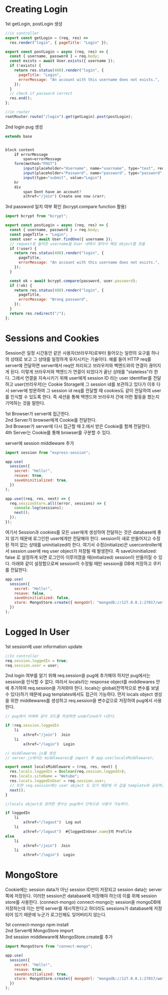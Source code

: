 # Creating Login

1st getLogin, postLogin 생성

```javascript
//in controller
export const getLogin = (req, res) =>
  res.render("login", { pageTitle: "Login" });

export const postLogin = async (req, res) => {
  const { username, password } = req.body;
  const exists = await User.exists({ username });
  if (!exists) {
    return res.status(400).render("login", {
      pageTitle: "Login",
      errorMessage: "An account with this username does not exists.",
    });
  }
  // check if password correct
  res.end();
};

//in router
rootRouter.route("/login").get(getLogin).post(postLogin);
```

2nd login pug 생성

```javascript
extends base


block content
    if errorMessage
        span=errorMessage
    form(method="POST")
        input(placeholder="Username", name="username", type="text", required)
        input(placeholder="Password", name="password", type="password", required)
        input(type="submit", value="Login")
    hr
    div
        span Dont have an account?
        a(href="/join") Create one now &rarr;

```

3rd password 일치 여부 확인 (bcrypt.compare function 활용)

```javascript
import bcrypt from "bcrypt";

export const postLogin = async (req, res) => {
  const { username, password } = req.body;
  const pageTitle = "Login";
  const user = await User.findOne({ username });
  // request로 들어온 username을 User 내에서 찾아서 해당 object를 호출
  if (!user) {
    return res.status(400).render("login", {
      pageTitle,
      errorMessage: "An account with this username does not exists.",
    });
  }

  const ok = await bcrypt.compare(password, user.password);
  if (!ok) {
    return res.status(400).render("login", {
      pageTitle,
      errorMessage: "Wrong password",
    });
  }
  return res.redirect("/");
};
```

# Sessions and Cookies

Session은 일정 시간동안 같은 사용자(브라우저)로부터 들어오는 일련의 요구를 하나의 상태로 보고 그 상태를 일정하게 유지시키는 기술이다. 예를 들어 HTTP req를 server에 전달하면 server에서 req만 처리되고 브라우저와 벡엔드와의 연결이 끊어지게 된다. 이렇게 브라우저와 백엔드가 연결이 되었다가 끝난 상태를 "stateless"라 한다. 그래서 연결을 지속시키기 위해 user에게 session ID 라는 user identifier를 전달하고 user(브라우저)는 Cookie Storage에 그 session id를 보관하고 있다가 이후 다시 server에 방문하여 그 session id req를 전달할 때 cookies도 같이 전달하여 user를 인식할 수 있도록 한다. 즉 세션을 통해 백엔드와 브라우저 간에 어떤 활동을 했는지 기억하는 것을 말한다.

1st Browser가 server에 접근한다.
<br/>
2nd Server가 browser에게 Cookie를 전달한다.
<br/>
3rd Browser가 server에 다시 접근할 때 2.에서 받은 Cookie를 함께 전달한다.
<br/>
4th Server는 Cookie를 통해 browser를 구분할 수 있다.

server에 session middleware 추가

```javascript
import session from "express-session";

app.use(
  session({
    secret: "Hello!",
    resave: true,
    saveUninitialized: true,
  })
);

app.use((req, res, next) => {
  req.sessionStore.all((error, sessions) => {
    console.log(sessions);
    next();
  });
});
```

여기서 Session과 cookies를 모든 user에게 생성하여 전달하는 것은 database에 좋지 않기 때문에 로그인한 user에게만 전달해야 한다.
session이 새로 만들어지고 수정된 적이 없는 상태를 uninitialized라 한다. 여기서 수정(initialize)은 usercontroller에서 session.user에 req user object가 저장될 때 발생한다. 즉 saveUninitialized: false 로 설정하게 되면 로그인이 이루어졌을 때(initialized) session이 만들어질 수 있다. 아래와 같이 설정함으로써 session이 수정될 때만 session을 DB에 저장하고 쿠키를 전닳한다.

```javascript
app.use(
  session({
    secret: "Hello!",
    resave: false,
    saveUninitialized: false,
    store: MongoStore.create({ mongoUrl: "mongodb://127.0.0.1:27017/wetube" }),
  })
);
```

# Logged In User

1st session에 user information update

```javascript
//In controller
req.session.loggedIn = true;
req.session.user = user;
```

2nd login 여부를 알기 위해 req.session을 pug에 추가해야 하지만 pug에서는 session을 인식할 수 없다. 따라서 locals라는 response object를 middlewares 안에 추가하여 req.session을 가져와야 한다. locals는 global(전역적으로 변수를 보낼 수 있다)하기 때문에 pug templates에서도 접근이 가능하다. 먼저 locals object 생성을 위한 middlewares를 생성하고 req.session을 변수값으로 저장하여 pug에서 사용한다.

```javascript
// pug에서 아래와 같이 코드를 작성하면 undefined가 나온다.

if !req.session.loggedIn
    li
        a(href="/join")  Join
    li
        a(href="/login")  Login

// middlewares.js를 생성
// server.js에서는 middlewares를 import 후 app.use(localsMiddleware);

export const localsMiddleware = (req, res, next) {
  res.locals.loggedIn = Boolean(req.session.loggedIn);
  res.locals.siteName = "Wetube";
  res.locals.loggedInUser = req.session.user;
  // 또한 req.session에는 user object 도 있기 때문에 이 값을 template와 공유하는 것이 가능하다.
  next();
}

//locals object로 정의한 변수는 pug에서 단독으로 사용이 가능하다.

if loggedIn
    li
        a(href="/logout")  Log out
    li
        a(href="/logout")  #{loggedInUser.name}의 Profile
else
    li
        a(href="/join")  Join
    li
        a(href="/login")  Login

```

# MongoStore

Cookie에는 session data가 아닌 session ID만이 저장되고 session data는 server 쪽에 저장된다. 이러한 session은 database에 저장해야 하는데 이를 위해 session store를 사용한다. (connect-mongo)
connect-mongo는 session을 mongoDB에 저장하는데 이는 만약 server를 재시작한다고 하더라도 sessions가 database에 저장되어 있기 때문에 누군가 로그인해도 잊어버리지 않는다.

1st connect-mongo npm install
<br/>
2nd Server에 MongoStore import
<br/>
3rd session middleware에 MongoStore.create를 추가

```javascript
import MongoStore from "connect-mongo";

app.use(
  session({
    secret: "Hello!",
    resave: true,
    saveUninitialized: true,
    store: MongoStore.create({ mongoUrl: "mongodb://127.0.0.1:27017/wetube" }),
  })
);
```
